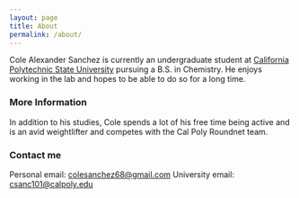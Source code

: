 ```yaml
---
layout: page
title: About
permalink: /about/
---
```


Cole Alexander Sanchez is currently an undergraduate student at [California Polytechnic State University](calpoly.edu) pursuing a B.S. in Chemistry. He enjoys working in the lab and hopes to be able to do so for a long time. 

### More Information

In addition to his studies, Cole spends a lot of his free time being active and is an avid weightlifter and competes with the Cal Poly Roundnet team.

### Contact me

Personal email: [colesanchez68@gmail.com](mailto:colesanchez68@gmail.com)
      University email: [csanc101@calpoly.edu](mailto:csanc101@calpoly.edu)
